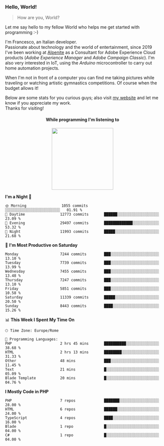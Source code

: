 ### Hello, World!

> How are you, World?

Let me say hello to my fellow World who helps me get started with programming :-)

I'm Francesco, an Italian developer.  
Passionate about technology and the world of entertainment, since 2019 I've been working at [Alpenite](https://www.alpenite.com) as a Consultant for Adobe Experience Cloud products (*Adobe Experience Manager* and *Adobe Campaign Classic*). I'm also very interested in IoT, using the *Arduino* microcontroller to carry out home automation projects.

When I'm not in front of a computer you can find me taking pictures while traveling or watching artistic gymnastics competitions. Of course when the budget allows it!

Below are some stats for you curious guys; also visit [my website](https://www.francescorega.eu) and let me know if you appreciate my work.  
Thanks for visiting!

<div align="center">
  <h4>While programming I'm listening to</h4>
  <a href="https://apps.francescorega.eu/now-playing/11147232609" target="_blank"><img src="https://apps.francescorega.eu/now-playing/11147232609" width="200"></a>
</div>

<!--START_SECTION:waka-->
**I'm a Night 🦉** 

```text
🌞 Morning                1055 commits        ░░░░░░░░░░░░░░░░░░░░░░░░░   01.91 % 
🌆 Daytime                12773 commits       ██████░░░░░░░░░░░░░░░░░░░   23.09 % 
🌃 Evening                29497 commits       █████████████░░░░░░░░░░░░   53.32 % 
🌙 Night                  11993 commits       █████░░░░░░░░░░░░░░░░░░░░   21.68 % 
```
📅 **I'm Most Productive on Saturday** 

```text
Monday                   7244 commits        ███░░░░░░░░░░░░░░░░░░░░░░   13.10 % 
Tuesday                  7739 commits        ███░░░░░░░░░░░░░░░░░░░░░░   13.99 % 
Wednesday                7455 commits        ███░░░░░░░░░░░░░░░░░░░░░░   13.48 % 
Thursday                 7247 commits        ███░░░░░░░░░░░░░░░░░░░░░░   13.10 % 
Friday                   5851 commits        ███░░░░░░░░░░░░░░░░░░░░░░   10.58 % 
Saturday                 11339 commits       █████░░░░░░░░░░░░░░░░░░░░   20.50 % 
Sunday                   8443 commits        ████░░░░░░░░░░░░░░░░░░░░░   15.26 % 
```


📊 **This Week I Spent My Time On** 

```text
🕑︎ Time Zone: Europe/Rome

💬 Programming Languages: 
PHP                      2 hrs 45 mins       ██████████░░░░░░░░░░░░░░░   38.68 % 
HTML                     2 hrs 13 mins       ████████░░░░░░░░░░░░░░░░░   31.33 % 
Other                    48 mins             ███░░░░░░░░░░░░░░░░░░░░░░   11.45 % 
Text                     21 mins             █░░░░░░░░░░░░░░░░░░░░░░░░   05.09 % 
Blade Template           20 mins             █░░░░░░░░░░░░░░░░░░░░░░░░   04.76 % 
```

**I Mostly Code in PHP** 

```text
PHP                      7 repos             ███████░░░░░░░░░░░░░░░░░░   28.00 % 
HTML                     6 repos             ██████░░░░░░░░░░░░░░░░░░░   24.00 % 
TypeScript               4 repos             ████░░░░░░░░░░░░░░░░░░░░░   16.00 % 
Blade                    1 repo              █░░░░░░░░░░░░░░░░░░░░░░░░   04.00 % 
C#                       1 repo              █░░░░░░░░░░░░░░░░░░░░░░░░   04.00 % 
```




<!--END_SECTION:waka-->
